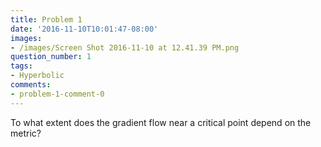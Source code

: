 ```yaml
---
title: Problem 1
date: '2016-11-10T10:01:47-08:00'
images:
- /images/Screen Shot 2016-11-10 at 12.41.39 PM.png
question_number: 1
tags:
- Hyperbolic
comments:
- problem-1-comment-0
---
```

To what extent does the gradient flow near a critical point depend on the
metric?

